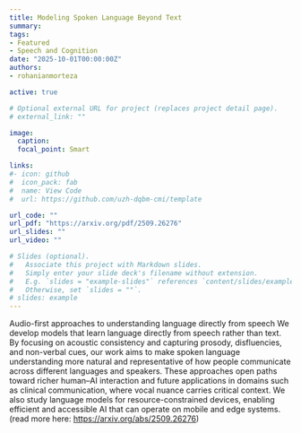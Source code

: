```yaml
---
title: Modeling Spoken Language Beyond Text
summary: 
tags:
- Featured
- Speech and Cognition
date: "2025-10-01T00:00:00Z"
authors:
- rohanianmorteza

active: true

# Optional external URL for project (replaces project detail page).
# external_link: ""

image:
  caption: 
  focal_point: Smart

links:
#- icon: github
#  icon_pack: fab
#  name: View Code
#  url: https://github.com/uzh-dqbm-cmi/template

url_code: ""
url_pdf: "https://arxiv.org/pdf/2509.26276"
url_slides: ""
url_video: ""

# Slides (optional).
#   Associate this project with Markdown slides.
#   Simply enter your slide deck's filename without extension.
#   E.g. `slides = "example-slides"` references `content/slides/example-slides.md`.
#   Otherwise, set `slides = ""`.
# slides: example
---
```


Audio-first approaches to understanding language directly from speech
We develop models that learn language directly from speech rather than text. By focusing on acoustic consistency and capturing prosody, disfluencies, and non-verbal cues, our work aims to make spoken language understanding more natural and representative of how people communicate across different languages and speakers. These approaches open paths toward richer human–AI interaction and future applications in domains such as clinical communication, where vocal nuance carries critical context.
We also study language models for resource-constrained devices, enabling efficient and accessible AI that can operate on mobile and edge systems. (read more here: https://arxiv.org/abs/2509.26276)
